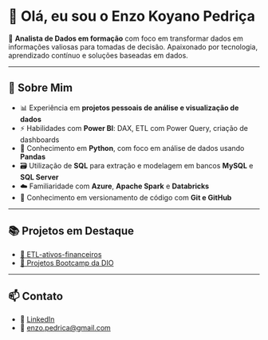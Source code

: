 # 👋 Olá, eu sou o Enzo Koyano Pedriça

🎯 **Analista de Dados em formação** com foco em transformar dados em informações valiosas para tomadas de decisão. Apaixonado por tecnologia, aprendizado contínuo e soluções baseadas em dados.

---

## 🧠 Sobre Mim

- 📊 Experiência em **projetos pessoais de análise e visualização de dados**
- ⚡ Habilidades com **Power BI**: DAX, ETL com Power Query, criação de dashboards
- 🐍 Conhecimento em **Python**, com foco em análise de dados usando **Pandas**
- 🗃️ Utilização de **SQL** para extração e modelagem em bancos **MySQL** e **SQL Server**
- ☁️ Familiaridade com **Azure**, **Apache Spark** e **Databricks**
- 🧩 Conhecimento em versionamento de código com **Git e GitHub**

---

## 📚 Projetos em Destaque

- [🔗 ETL-ativos-financeiros](https://github.com/enzokpedrica/ETL-ativos-financeiros)
- [🔗 Projetos Bootcamp da DIO](https://github.com/enzokpedrica/Projetos-Bootcamp-DIO)


---

## 📫 Contato

- 💼 [LinkedIn](https://www.linkedin.com/in/enzo-koyano-pedriça/)
- 📧 enzo.pedrica@gmail.com
